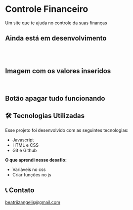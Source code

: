 <h1> Controle Financeiro </h1>
Um site que te ajuda no controle da suas finanças 
<h2> Ainda está em desenvolvimento </h2> 
<br>
<br>
<h2> Imagem com os valores inseridos </h2>
<br>
<h2> Botão apagar tudo funcionando</h2>


## 🛠 Tecnologias Utilizadas

Esse projeto foi desenvolvido com as seguintes tecnologias:
- Javascript
- HTML e CSS
- Git e Github

**O que aprendi nesse desafio:**
- Variáveis no css 
- Criar funções no js

## 📞 Contato
beatriizangelis@gmail.com
